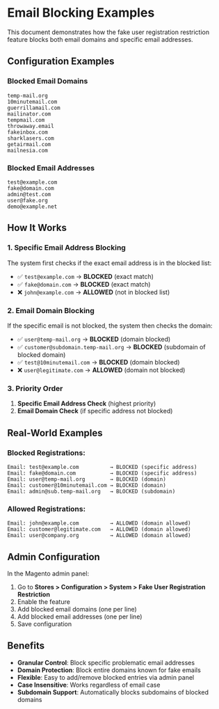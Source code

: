 # Email Blocking Examples

This document demonstrates how the fake user registration restriction feature blocks both email domains and specific email addresses.

## Configuration Examples

### Blocked Email Domains
```
temp-mail.org
10minutemail.com
guerrillamail.com
mailinator.com
tempmail.com
throwaway.email
fakeinbox.com
sharklasers.com
getairmail.com
mailnesia.com
```

### Blocked Email Addresses
```
test@example.com
fake@domain.com
admin@test.com
user@fake.org
demo@example.net
```

## How It Works

### 1. Specific Email Address Blocking
The system first checks if the exact email address is in the blocked list:

- ✅ `test@example.com` → **BLOCKED** (exact match)
- ✅ `fake@domain.com` → **BLOCKED** (exact match)
- ❌ `john@example.com` → **ALLOWED** (not in blocked list)

### 2. Email Domain Blocking
If the specific email is not blocked, the system then checks the domain:

- ✅ `user@temp-mail.org` → **BLOCKED** (domain blocked)
- ✅ `customer@subdomain.temp-mail.org` → **BLOCKED** (subdomain of blocked domain)
- ✅ `test@10minutemail.com` → **BLOCKED** (domain blocked)
- ❌ `user@legitimate.com` → **ALLOWED** (domain not blocked)

### 3. Priority Order
1. **Specific Email Address Check** (highest priority)
2. **Email Domain Check** (if specific address not blocked)

## Real-World Examples

### Blocked Registrations:
```
Email: test@example.com          → BLOCKED (specific address)
Email: fake@domain.com           → BLOCKED (specific address)
Email: user@temp-mail.org        → BLOCKED (domain)
Email: customer@10minutemail.com → BLOCKED (domain)
Email: admin@sub.temp-mail.org   → BLOCKED (subdomain)
```

### Allowed Registrations:
```
Email: john@example.com          → ALLOWED (domain allowed)
Email: customer@legitimate.com   → ALLOWED (domain allowed)
Email: user@company.org          → ALLOWED (domain allowed)
```

## Admin Configuration

In the Magento admin panel:
1. Go to **Stores > Configuration > System > Fake User Registration Restriction**
2. Enable the feature
3. Add blocked email domains (one per line)
4. Add blocked email addresses (one per line)
5. Save configuration

## Benefits

- **Granular Control**: Block specific problematic email addresses
- **Domain Protection**: Block entire domains known for fake emails
- **Flexible**: Easy to add/remove blocked entries via admin panel
- **Case Insensitive**: Works regardless of email case
- **Subdomain Support**: Automatically blocks subdomains of blocked domains
